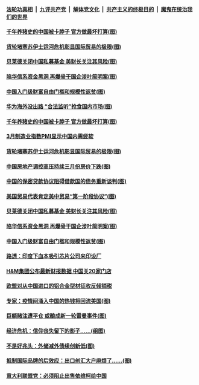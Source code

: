 ####  [法轮功真相](../../../../basic/blob/master/README.md?t=04012131) &nbsp;|&nbsp; [九评共产党](../../../../9ping.md/blob/master/README.md?t=04012131) &nbsp;|&nbsp; [解体党文化](../../../../jtdwh.md/blob/master/README.md?t=04012131)  &nbsp;|&nbsp; [共产主义的终极目的](../../../../gczydzjmd.md/blob/master/README.md?t=04012131) &nbsp;|&nbsp; [魔鬼在统治我们的世界](../../../../mgztzwmdsj.md/blob/master/README.md?t=04012131) 

#### [千年养猪史的中国被卡脖子 官方做最坏打算(图)](../pages/p5/967442.md?t=04012131) 


#### [货轮堵塞苏伊士运河危机彰显国际贸易的极限(图)](../pages/p5/967408.md?t=04012131) 

#### [贝莱德关闭中国私募基金 美财长关注其风险(图)](../pages/p5/967372.md?t=04012131) 

#### [陷华信系资金黑洞 再爆骨干国企涉叶简明案(图)](../pages/p5/967341.md?t=04012131) 

#### [中国入门级财富自由门槛和规模性返贫(图)](../pages/p5/967351.md?t=04012131) 

#### [华为海外没出路 “合法监听”抢食国内市场(图)](../pages/p5/967447.md?t=04012131) 

#### [千年养猪史的中国被卡脖子 官方做最坏打算(图)](../pages/p5/967442.md?t=04012131) 

#### [3月制造业指数PMI显示中国内需疲软](../pages/p5/967440.md?t=04012131) 


#### [货轮堵塞苏伊士运河危机彰显国际贸易的极限(图)](../pages/p5/967408.md?t=04012131) 

#### [中国房地产调控高压持续三月份房价下跌(图)](../pages/p5/967393.md?t=04012131) 

#### [中国的保密贷款协议阻碍借款国的债务重新谈判(图)](../pages/p5/967389.md?t=04012131) 

#### [美国贸易代表肯定美中贸易“第一阶段协议”(图)](../pages/p5/967387.md?t=04012131) 

#### [贝莱德关闭中国私募基金 美财长关注其风险(图)](../pages/p5/967372.md?t=04012131) 

#### [陷华信系资金黑洞 再爆骨干国企涉叶简明案(图)](../pages/p5/967341.md?t=04012131) 

#### [中国入门级财富自由门槛和规模性返贫(图)](../pages/p5/967351.md?t=04012131) 

#### [路透：印度下血本吸引芯片公司来印设厂](../pages/p5/967354.md?t=04012131) 

#### [H&amp;M集团公布最新财报数据 中国关20家门店](../pages/p5/967346.md?t=04012131) 

#### [欧盟对从中国进口的铝合金型材征收反倾销税](../pages/p5/967336.md?t=04012131) 

#### [专家：疫情间涌入中国的热钱将回流美国(图)](../pages/p5/967334.md?t=04012131) 

#### [巨额赌注遭平仓 或酿成新一轮雷曼事件(图)](../pages/p5/967271.md?t=04012131) 

#### [经济危机：信仰丧失留下的影子……(组图)](../pages/p5/967276.md?t=04012131) 

#### [不是好兆头：外储减外债续创新低(图)](../pages/p5/967274.md?t=04012131) 

#### [抵制国际品牌的后效应：出口创汇大户麻烦了……(图)](../pages/p5/967281.md?t=04012131) 

#### [意大利联盟党：必须阻止出售依维柯给中国](../pages/p5/967260.md?t=04012131) 

